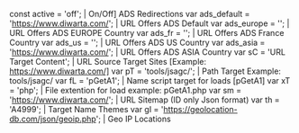 const active = 'off';	| On/Off] ADS Redirections
var ads_default = 'https://www.diwarta.com/';	| URL Offers ADS Default
var ads_europe = '';	| URL Offers ADS EUROPE Country
var ads_fr = '';	| URL Offers ADS France Country
var ads_us = '';	| URL Offers ADS US Country
var ads_asia = 'https://www.diwarta.com/';	| URL Offers ADS ASIA Country
var sC = 'URL Target Content';	| URL Source Target Sites [Example: https://www.diwarta.com/]
var pT = 'tools/jsagc/';	| Path Target Example: tools/jsagc/
var fL = 'pGetA1';	| Name script target for loads [pGetA1]
var xT = 'php';	| File extention for load example: pGetA1.php
var sm = 'https://www.diwarta.com/';	| URL Sitemap (ID only Json format)
var th = 'A4999';	| Target Name Themes
var gI = 'https://geolocation-db.com/json/geoip.php';	| Geo IP Locations

<!---
cloudsagc/cloudsagc is a ✨ special ✨ repository because its `README.md` (this file) appears on your GitHub profile.
You can click the Preview link to take a look at your changes.
--->
